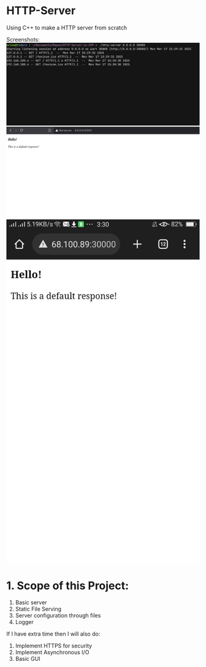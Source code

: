 # HTTP-Server

Using C++ to make a HTTP server from scratch

Screenshots:
![alt text](images/image.png)
![alt text](images/image1.png)
![alt text](images/image2.jpeg)


# 1. Scope of this Project:
1. Basic server
2. Static File Serving
3. Server configuration through files
4. Logger

If I have extra time then I will also do:
1. Implement HTTPS for security
2. Implement Asynchronous I/O
3. Basic GUI